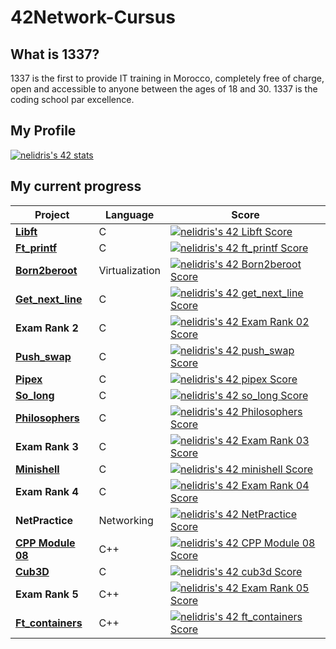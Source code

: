 # 42Network-Cursus

## What is 1337?

1337 is the first to provide IT training in Morocco, completely free of charge, open and accessible to anyone between the ages of 18 and 30. 1337 is the coding school par excellence.

## My Profile

[![nelidris's 42 stats](https://badge42.vercel.app/api/v2/cl4wty3g9005009jjxydkxwgo/stats?cursusId=21&coalitionId=80)](https://github.com/JaeSeoKim/badge42)

## My current progress

| Project                                              | Language | Score |
| ---------------------------------------------------- | -------- | ----- |
| [**Libft**](https://github.com/NorsHiden/42cursus-libft) | C        | [![nelidris's 42 Libft Score](https://badge42.vercel.app/api/v2/cl4wty3g9005009jjxydkxwgo/project/2395277)](https://github.com/JaeSeoKim/badge42) |
| [**Ft_printf**](https://github.com/NorsHiden/42cursus-ft_printf) | C        | [![nelidris's 42 ft_printf Score](https://badge42.vercel.app/api/v2/cl4wty3g9005009jjxydkxwgo/project/2412800)](#) |
| [**Born2beroot**](#) | Virtualization        | [![nelidris's 42 Born2beroot Score](https://badge42.vercel.app/api/v2/cl4wty3g9005009jjxydkxwgo/project/2423708)](#) |
| [**Get_next_line**](https://github.com/NorsHiden/42cursus-get_next_line) | C        | [![nelidris's 42 get_next_line Score](https://badge42.vercel.app/api/v2/cl4wty3g9005009jjxydkxwgo/project/2408578)](#) |
| **Exam Rank 2**                                                    | C        | [![nelidris's 42 Exam Rank 02 Score](https://badge42.vercel.app/api/v2/cl4wty3g9005009jjxydkxwgo/project/2434810)](#) |
| [**Push_swap**](https://github.com/NorsHiden/42cursus-push_swap) | C        | [![nelidris's 42 push_swap Score](https://badge42.vercel.app/api/v2/cl4wty3g9005009jjxydkxwgo/project/2436288)](#) |
| [**Pipex**](https://github.com/NorsHiden/42cursus-pipex) | C        | [![nelidris's 42 pipex Score](https://badge42.vercel.app/api/v2/cl4wty3g9005009jjxydkxwgo/project/2493719)](#) |
| [**So_long**](https://github.com/NorsHiden/42-cursus-so_long) | C        | [![nelidris's 42 so_long Score](https://badge42.vercel.app/api/v2/cl4wty3g9005009jjxydkxwgo/project/2445224)](#) |
| [**Philosophers**](https://github.com/NorsHiden/42-cursus-philosophers) | C        | [![nelidris's 42 Philosophers Score](https://badge42.vercel.app/api/v2/cl4wty3g9005009jjxydkxwgo/project/2543264)](#) |
| **Exam Rank 3**| C        | [![nelidris's 42 Exam Rank 03 Score](https://badge42.vercel.app/api/v2/cl4wty3g9005009jjxydkxwgo/project/2538034)](#) |
| [**Minishell**](https://github.com/NorsHiden/42cursus-minishell) | C        | [![nelidris's 42 minishell Score](https://badge42.vercel.app/api/v2/cl4wty3g9005009jjxydkxwgo/project/2588182)](#) |
| **Exam Rank 4** | C          | [![nelidris's 42 Exam Rank 04 Score](https://badge42.vercel.app/api/v2/cl4wty3g9005009jjxydkxwgo/project/2741297)](#) |
| **NetPractice** | Networking | [![nelidris's 42 NetPractice Score](https://badge42.vercel.app/api/v2/cl4wty3g9005009jjxydkxwgo/project/2813260)](#) |
| [**CPP Module 08**](https://github.com/NorsHiden/42cursus-cpp-modules) | C++      | [![nelidris's 42 CPP Module 08 Score](https://badge42.vercel.app/api/v2/cl4wty3g9005009jjxydkxwgo/project/2805664)](#) |
| [**Cub3D**](https://github.com/NorsHiden/42cursus-cub3d.git)         | C        | [![nelidris's 42 cub3d Score](https://badge42.vercel.app/api/v2/cl4wty3g9005009jjxydkxwgo/project/2760904)](#) |
| **Exam Rank 5** | C++      | [![nelidris's 42 Exam Rank 05 Score](https://badge42.vercel.app/api/v2/cl4wty3g9005009jjxydkxwgo/project/2816429)](#) |
| [**Ft_containers**](https://github.com/NorsHiden/42cursus-ft_containers) | C++      | [![nelidris's 42 ft_containers Score](https://badge42.vercel.app/api/v2/cl4wty3g9005009jjxydkxwgo/project/2816442)](#) |

